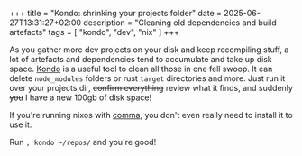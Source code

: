 +++
title = "Kondo: shrinking your projects folder"
date = 2025-06-27T13:31:27+02:00
description = "Cleaning old dependencies and build artefacts"
tags = [
"kondo", "dev", "nix"
]
+++

As you gather more dev projects on your disk and keep recompiling stuff,
a lot of artefacts and dependencies tend to accumulate and take up disk space.
[Kondo](https://github.com/tbillington/kondo) is a useful tool to clean all
those in one fell swoop.
It can delete `node_modules` folders or rust `target` directories and more.
Just run it over your projects dir, ~~confirm everything~~ review what it finds,
and suddenly ~~you~~ I have a new 100gb of disk space!

If you're running nixos with [comma](https://github.com/nix-community/comma),
you don't even really need to install it to use it.

Run `, kondo ~/repos/` and you're good!
